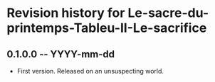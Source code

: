 # Revision history for Le-sacre-du-printemps-Tableu-II-Le-sacrifice

## 0.1.0.0 -- YYYY-mm-dd

* First version. Released on an unsuspecting world.
